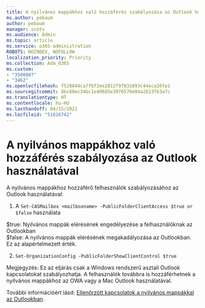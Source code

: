 ```yaml
---
title: A nyilvános mappákhoz való hozzáférés szabályozása az Outlook használatával
ms.author: pebaum
author: pebaum
manager: scotv
ms.audience: Admin
ms.topic: article
ms.service: o365-administration
ROBOTS: NOINDEX, NOFOLLOW
localization_priority: Priority
ms.collection: Adm_O365
ms.custom:
- "3500007"
- "3462"
ms.openlocfilehash: f528044ca7f6f2ee2812f9f831093c44eca26fe1
ms.sourcegitcommit: 8bc60ec34bc1e40685e3976576e04a2623f63a7c
ms.translationtype: HT
ms.contentlocale: hu-HU
ms.lasthandoff: 04/15/2021
ms.locfileid: "51816742"
---
```

# <a name="control-access-to-public-folders-using-outlook"></a>A nyilvános mappákhoz való hozzáférés szabályozása az Outlook használatával

A nyilvános mappákhoz hozzáférő felhasználók szabályozásához az Outlook használatával:

1. A `Set-CASMailbox <mailboxname> -PublicFolderClientAccess $true or $false` használata

$true: Nyilvános mappák elérésének engedélyezése a felhasználóknak az Outlookban  
$false: A nyilvános mappák elérésének megakadályozása az Outlookban. Ez az alapértelmezett érték.  

2. `Set-OrganizationConfig -PublicFolderShowClientControl $true`

Megjegyzés: Ez az eljárás csak a Windows rendszerű asztali Outlook kapcsolatokat szabályozhatja. A felhasználók továbbra is hozzáférhetnek a nyilvános mappákhoz az OWA vagy a Mac Outlook használatával.

További információért lásd: [Ellenőrzött kapcsolatok a nyilvános mappákkal az Outlookban](https://aka.ms/controlpf).
